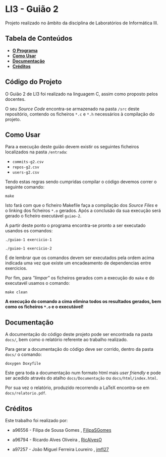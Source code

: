 # LI3 - Guião 2

Projeto realizado no âmbito da disciplina de Laboratórios de Informática III.

## Tabela de Conteúdos

- **[O Programa](#Código-do-Projeto)**
- **[Como Usar](#Como-Usar)**
- **[Documentação](#Documentação)**
- **[Créditos](#Créditos)**

## Código do Projeto

O Guião 2 de LI3 foi realizado na linguagem C, assim como proposto pelos docentes.

O seu _Source Code_ encontra-se armazenado na pasta `/src` deste repositório, contendo os ficheiros `*.c` e `*.h` necessários à compilação do projeto.

## Como Usar

Para a execução deste guião devem existir os seguintes ficheiros localizados na pasta `/entrada`:

- `commits-g2.csv`
- `repos-g2.csv`
- `users-g2.csv`

Tendo estas regras sendo cumpridas compilar o código devemos correr o seguinte comando:

 `make`

Isto fará com que o ficheiro Makefile faça a compilação dos _Source Files_ e o linking dos ficheiros `*.o` gerados. Após a conclusão da sua execução será gerado o ficheiro executável `guiao-2`.

A partir deste ponto o programa encontra-se pronto a ser executado usandos os comandos:

`./guiao-1 exercicio-1`

`./guiao-1 exercicio-2`

É de lembrar que os comandos devem ser executados pela ordem acima indicada uma vez que existe um encadeamento de dependencias entre exercicios.

Por fim, para _"limpar"_ os ficheiros gerados com a execução do `make` e do executavél usamos o comando:

`make clean`

**A execução do comando a cima elimina todos os resultados gerados, bem como os ficheiros `*.o` e o executável!**

## Documentação

A documentação do código deste projeto pode ser encontrada na pasta `docs/`, bem como o relatório referente ao trabalho realizado.

Para gerar a documentação do código deve ser corrido, dentro da pasta `docs/` o comando:

`doxygen Doxyfile`

Este gera toda a documentação num formato html mais _user friendly_ e pode ser acedido através do atalho `docs/Documentação` ou `docs/html/index.html`.

Por sua vez o relatório, produzido recorrendo a LaTeX encontra-se em `docs/relatorio.pdf`.

## Créditos

Este trabalho foi realizado por:

- a96556 - Filipa de Sousa Gomes , [FilipaSGomes](https://github.com/FilipaSGomes) 

- a96794 - Ricardo Alves Oliveira , [RicAlvesO](https://github.com/RicAlvesO) 

- a97257 - João Miguel Ferreira Loureiro , [jmfl27](https://github.com/jmfl27) 
